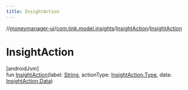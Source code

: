 ```yaml
---
title: InsightAction
---
```

//[moneymanager-ui](../../../index.html)/[com.tink.model.insights](../index.html)/[InsightAction](index.html)/[InsightAction](-insight-action.html)



# InsightAction



[androidJvm]\
fun [InsightAction](-insight-action.html)(label: [String](https://kotlinlang.org/api/latest/jvm/stdlib/kotlin/-string/index.html), actionType: [InsightAction.Type](-type/index.html), data: [InsightAction.Data](-data/index.html))




